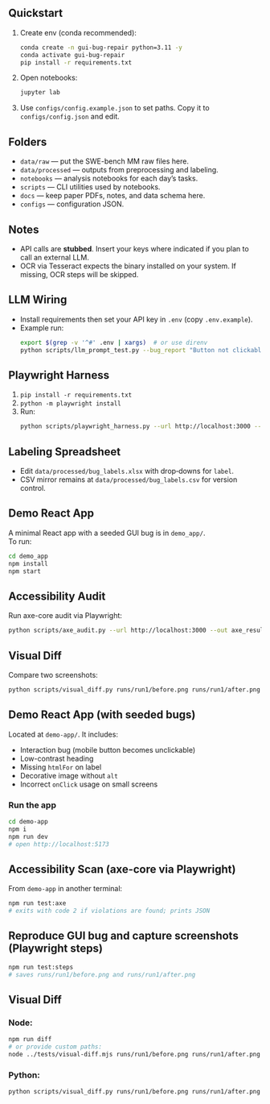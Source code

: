 ## Quickstart

1. Create env (conda recommended):
   ```bash
   conda create -n gui-bug-repair python=3.11 -y
   conda activate gui-bug-repair
   pip install -r requirements.txt
   ```
2. Open notebooks:
   ```bash
   jupyter lab
   ```
3. Use `configs/config.example.json` to set paths. Copy it to `configs/config.json` and edit.

## Folders

- `data/raw` — put the SWE-bench MM raw files here.
- `data/processed` — outputs from preprocessing and labeling.
- `notebooks` — analysis notebooks for each day’s tasks.
- `scripts` — CLI utilities used by notebooks.
- `docs` — keep paper PDFs, notes, and data schema here.
- `configs` — configuration JSON.

## Notes
- API calls are **stubbed**. Insert your keys where indicated if you plan to call an external LLM.
- OCR via Tesseract expects the binary installed on your system. If missing, OCR steps will be skipped.


## LLM Wiring
- Install requirements then set your API key in `.env` (copy `.env.example`).
- Example run:
  ```bash
  export $(grep -v '^#' .env | xargs)  # or use direnv
  python scripts/llm_prompt_test.py --bug_report "Button not clickable" --ocr_text "Login visible" --ui_events "tap login"
  ```

## Playwright Harness
1. `pip install -r requirements.txt`
2. `python -m playwright install`
3. Run:
   ```bash
   python scripts/playwright_harness.py --url http://localhost:3000 --steps scripts/steps.example.json --out runs/run1
   ```

## Labeling Spreadsheet
- Edit `data/processed/bug_labels.xlsx` with drop‑downs for `label`.
- CSV mirror remains at `data/processed/bug_labels.csv` for version control.


## Demo React App
A minimal React app with a seeded GUI bug is in `demo_app/`.  
To run:
```bash
cd demo_app
npm install
npm start
```

## Accessibility Audit
Run axe-core audit via Playwright:
```bash
python scripts/axe_audit.py --url http://localhost:3000 --out axe_results.json
```

## Visual Diff
Compare two screenshots:
```bash
python scripts/visual_diff.py runs/run1/before.png runs/run1/after.png --out diff.png
```


## Demo React App (with seeded bugs)
Located at `demo-app/`. It includes:
- Interaction bug (mobile button becomes unclickable)
- Low-contrast heading
- Missing `htmlFor` on label
- Decorative image without `alt`
- Incorrect `onClick` usage on small screens

### Run the app
```bash
cd demo-app
npm i
npm run dev
# open http://localhost:5173
```

## Accessibility Scan (axe-core via Playwright)
From `demo-app` in another terminal:
```bash
npm run test:axe
# exits with code 2 if violations are found; prints JSON
```

## Reproduce GUI bug and capture screenshots (Playwright steps)
```bash
npm run test:steps
# saves runs/run1/before.png and runs/run1/after.png
```

## Visual Diff
### Node:
```bash
npm run diff
# or provide custom paths:
node ../tests/visual-diff.mjs runs/run1/before.png runs/run1/after.png runs/run1/diff.png
```
### Python:
```bash
python scripts/visual_diff.py runs/run1/before.png runs/run1/after.png runs/run1/diff.png
```
